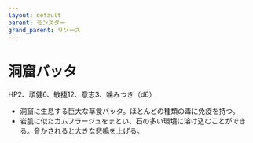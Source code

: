 ```yaml
---
layout: default
parent: モンスター
grand_parent: リソース
---
```


# 洞窟バッタ

HP2、頑健6、敏捷12、意志3、噛みつき（d6）

- 洞窟に生息する巨大な草食バッタ。ほとんどの種類の毒に免疫を持つ。
- 岩肌に似たカムフラージュをまとい、石の多い環境に溶け込むことができる。脅かされると大きな悲鳴を上げる。
